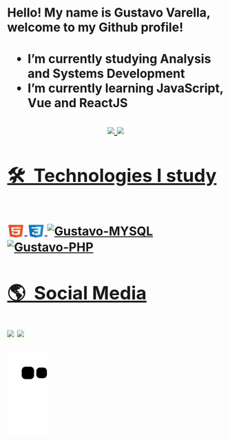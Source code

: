     
  <h1> Hello! My name is Gustavo Varella, welcome to my Github profile! <h1>


- I’m currently studying Analysis and Systems Development
- I’m currently learning JavaScript, Vue and ReactJS


<div align="center">
  <a href="https://github.com/TheVarella">
  <img height="180em" src="https://github-readme-stats.vercel.app/api?username=TheVarella&show_icons=true&theme=aura&include_all_commits=true&count_private=true"/>
  <img height="180em" src="https://github-readme-stats.vercel.app/api/top-langs/?username=TheVarella&layout=compact&langs_count=7&theme=aura"/>
</div>
  
   ## 🛠 &nbsp;Technologies I study
<div style="display: inline_block"><br>
  <img align="center" alt="Gustavo-HTML" height="30" width="40" src="https://raw.githubusercontent.com/devicons/devicon/master/icons/html5/html5-original.svg">
  <img align="center" alt="Gustavo-CSS" height="30" width="40" src="https://raw.githubusercontent.com/devicons/devicon/master/icons/css3/css3-original.svg">
  <img align="center" alt="Gustavo-MYSQL" height="30" width="40" src="https://cdn.jsdelivr.net/gh/devicons/devicon/icons/mysql/mysql-original-wordmark.svg" />
  <img align="center" alt="Gustavo-PHP" height="30" width="40" src="https://cdn.jsdelivr.net/gh/devicons/devicon/icons/php/php-original.svg" />
</div>
  
  ## 🌎 &nbsp;Social Media
 
<div> 
  <a href="https://www.instagram.com/onlyvarella/" target="_blank"><img src="https://img.shields.io/badge/-Instagram-%23E4405F?style=for-the-badge&logo=instagram&logoColor=white" target="_blank"></a>
  <a href="https://www.linkedin.com/in/gustavo-varella-2518b3227/" target="_blank"><img src="https://img.shields.io/badge/-LinkedIn-%230077B5?style=for-the-badge&logo=linkedin&logoColor=white" target="_blank"></a> 
    
  ![Snake animation](https://github.com/MatheusSchiavao/MatheusSchiavao/blob/output/github-contribution-grid-snake.svg)
 
</div>

